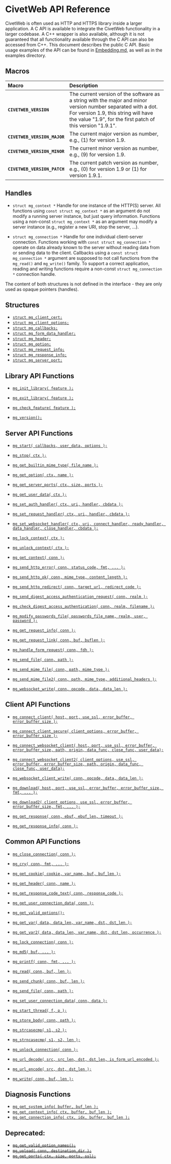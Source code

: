 # CivetWeb API Reference

CivetWeb is often used as HTTP and HTTPS library inside a larger application.
A C API is available to integrate the CivetWeb functionality in a larger
codebase. A C++ wrapper is also available, although it is not guaranteed
that all functionality available through the C API can also be accessed
from C++. This document describes the public C API. Basic usage examples of
the API can be found in [Embedding.md](Embedding.md), as well as in the
examples directory.

## Macros

| Macro | Description |
| :--- | :--- |
| **`CIVETWEB_VERSION`** | The current version of the software as a string with the major and minor version number separated with a dot. For version 1.9, this string will have the value "1.9", for the first patch of this version "1.9.1". |
| **`CIVETWEB_VERSION_MAJOR`** | The current major version as number, e.g., (1) for version 1.9. |
| **`CIVETWEB_VERSION_MINOR`** | The current minor version as number, e.g., (9) for version 1.9. |
| **`CIVETWEB_VERSION_PATCH`** | The current patch version as number, e.g., (0) for version 1.9 or (1) for version 1.9.1. |

## Handles

* `struct mg_context *`
Handle for one instance of the HTTP(S) server.
All functions using `const struct mg_context *` as an argument do not modify a running server instance, but just query information. Functions using a non-const `struct mg_context *` as an argument may modify a server instance (e.g., register a new URI, stop the server, ...).

* `struct mg_connection *`
Handle for one individual client-server connection.
Functions working with `const struct mg_connection *` operate on data already known to the server without reading data from or sending data to the client. Callbacks using a `const struct mg_connection *` argument are supposed to not call functions from the `mg_read()` and `mg_write()` family. To support a correct application, reading and writing functions require a non-const `struct mg_connection *` connection handle.

The content of both structures is not defined in the interface - they are only used as opaque pointers (handles).

## Structures

* [`struct mg_client_cert;`](api/mg_client_cert.md)
* [`struct mg_client_options;`](api/mg_client_options.md)
* [`struct mg_callbacks;`](api/mg_callbacks.md)
* [`struct mg_form_data_handler;`](api/mg_form_data_handler.md)
* [`struct mg_header;`](api/mg_header.md)
* [`struct mg_option;`](api/mg_option.md)
* [`struct mg_request_info;`](api/mg_request_info.md)
* [`struct mg_response_info;`](api/mg_response_info.md)
* [`struct mg_server_port;`](api/mg_server_port.md)


## Library API Functions

* [`mg_init_library( feature );`](api/mg_init_library.md)
* [`mg_exit_library( feature );`](api/mg_exit_library.md)

* [`mg_check_feature( feature );`](api/mg_check_feature.md)
* [`mg_version();`](api/mg_version.md)


## Server API Functions

* [`mg_start( callbacks, user_data, options );`](api/mg_start.md)
* [`mg_stop( ctx );`](api/mg_stop.md)

* [`mg_get_builtin_mime_type( file_name );`](api/mg_get_builtin_mime_type.md)
* [`mg_get_option( ctx, name );`](api/mg_get_option.md)
* [`mg_get_server_ports( ctx, size, ports );`](api/mg_get_server_ports.md)
* [`mg_get_user_data( ctx );`](api/mg_get_user_data.md)
* [`mg_set_auth_handler( ctx, uri, handler, cbdata );`](api/mg_set_auth_handler.md)
* [`mg_set_request_handler( ctx, uri, handler, cbdata );`](api/mg_set_request_handler.md)
* [`mg_set_websocket_handler( ctx, uri, connect_handler, ready_handler, data_handler, close_handler, cbdata );`](api/mg_set_websocket_handler.md)

* [`mg_lock_context( ctx );`](api/mg_lock_context.md)
* [`mg_unlock_context( ctx );`](api/mg_unlock_context.md)

* [`mg_get_context( conn );`](api/mg_get_context.md)

* [`mg_send_http_error( conn, status_code, fmt, ... );`](api/mg_send_http_error.md)
* [`mg_send_http_ok( conn, mime_type, content_length );`](api/mg_send_http_ok.md)
* [`mg_send_http_redirect( conn, target_url, redirect_code );`](api/mg_send_http_redirect.md)

* [`mg_send_digest_access_authentication_request( conn, realm );`](api/mg_send_digest_access_authentication_request.md)
* [`mg_check_digest_access_authentication( conn, realm, filename );`](api/mg_check_digest_access_authentication.md)
* [`mg_modify_passwords_file( passwords_file_name, realm, user, password );`](api/mg_modify_passwords_file.md)

* [`mg_get_request_info( conn );`](api/mg_get_request_info.md)
* [`mg_get_request_link( conn, buf, buflen );`](api/mg_get_request_link.md)
* [`mg_handle_form_request( conn, fdh );`](api/mg_handle_form_request.md)

* [`mg_send_file( conn, path );`](api/mg_send_file.md)
* [`mg_send_mime_file( conn, path, mime_type );`](api/mg_send_mime_file.md)
* [`mg_send_mime_file2( conn, path, mime_type, additional_headers );`](api/mg_send_mime_file2.md)
* [`mg_websocket_write( conn, opcode, data, data_len );`](api/mg_websocket_write.md)

## Client API Functions

* [`mg_connect_client( host, port, use_ssl, error_buffer, error_buffer_size );`](api/mg_connect_client.md)
* [`mg_connect_client_secure( client_options, error_buffer, error_buffer_size );`](api/mg_connect_client_secure.md)
* [`mg_connect_websocket_client( host, port, use_ssl, error_buffer, error_buffer_size, path, origin, data_func, close_func, user_data);`](api/mg_connect_websocket_client.md)
* [`mg_connect_websocket_client2( client_options, use_ssl, error_buffer, error_buffer_size, path, origin, data_func, close_func, user_data);`](api/mg_connect_websocket_client2.md)
* [`mg_websocket_client_write( conn, opcode, data, data_len );`](api/mg_websocket_client_write.md)

* [`mg_download( host, port, use_ssl, error_buffer, error_buffer_size, fmt, ... );`](api/mg_download.md)
* [`mg_download2( client_options, use_ssl, error_buffer, error_buffer_size, fmt, ... );`](api/mg_download2.md)

* [`mg_get_response( conn, ebuf, ebuf_len, timeout );`](api/mg_get_response.md)
* [`mg_get_response_info( conn );`](api/mg_get_response_info.md)

## Common API Functions

* [`mg_close_connection( conn );`](api/mg_close_connection.md)
* [`mg_cry( conn, fmt, ... );`](api/mg_cry.md)

* [`mg_get_cookie( cookie, var_name, buf, buf_len );`](api/mg_get_cookie.md)
* [`mg_get_header( conn, name );`](api/mg_get_header.md)
* [`mg_get_response_code_text( conn, response_code );`](api/mg_get_response_code_text.md)
* [`mg_get_user_connection_data( conn );`](api/mg_get_user_connection_data.md)
* [`mg_get_valid_options();`](api/mg_get_valid_options.md)
* [`mg_get_var( data, data_len, var_name, dst, dst_len );`](api/mg_get_var.md)
* [`mg_get_var2( data, data_len, var_name, dst, dst_len, occurrence );`](api/mg_get_var2.md)
* [`mg_lock_connection( conn );`](api/mg_lock_connection.md)
* [`mg_md5( buf, ... );`](api/mg_md5.md)
* [`mg_printf( conn, fmt, ... );`](api/mg_printf.md)
* [`mg_read( conn, buf, len );`](api/mg_read.md)
* [`mg_send_chunk( conn, buf, len );`](api/mg_send_chunk.md)
* [`mg_send_file( conn, path );`](api/mg_send_file_body.md)
* [`mg_set_user_connection_data( conn, data );`](api/mg_set_user_connection_data.md)
* [`mg_start_thread( f, p );`](api/mg_start_thread.md)
* [`mg_store_body( conn, path );`](api/mg_store_body.md)
* [`mg_strcasecmp( s1, s2 );`](api/mg_strcasecmp.md)
* [`mg_strncasecmp( s1, s2, len );`](api/mg_strncasecmp.md)
* [`mg_unlock_connection( conn );`](api/mg_unlock_connection.md)
* [`mg_url_decode( src, src_len, dst, dst_len, is_form_url_encoded );`](api/mg_url_decode.md)
* [`mg_url_encode( src, dst, dst_len );`](api/mg_url_encode.md)
* [`mg_write( conn, buf, len );`](api/mg_write.md)


## Diagnosis Functions

* [`mg_get_system_info( buffer, buf_len );`](api/mg_get_system_info.md)
* [`mg_get_context_info( ctx, buffer, buf_len );`](api/mg_get_context_info.md)
* [`mg_get_connection_info( ctx, idx, buffer, buf_len );`](api/mg_get_connection_info.md)


## Deprecated:

* [~~`mg_get_valid_option_names();`~~](api/mg_get_valid_option_names.md)
* [~~`mg_upload( conn, destination_dir );`~~](api/mg_upload.md)
* [~~`mg_get_ports( ctx, size, ports, ssl);`~~](api/mg_get_ports.md)


